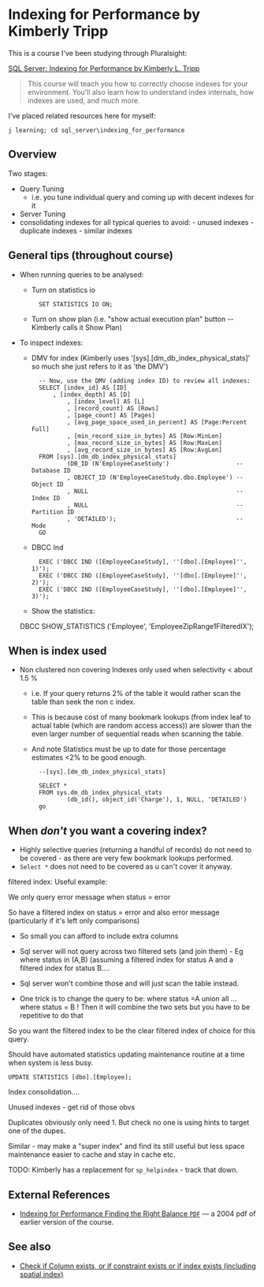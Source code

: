 ﻿# Indexing for Performance by Kimberly Tripp

This is a course I've been studying through Pluralsight:

[SQL Server: Indexing for Performance by Kimberly L. Tripp](https://www.pluralsight.com/courses/sqlserver-indexing-for-performance)

> This course will teach you how to correctly choose indexes for your environment. You'll also learn how to understand index internals, how indexes are used, and much more.

I've placed related resources here for myself:

    j learning; cd sql_server\indexing_for_performance


## Overview


Two stages:

 - Query Tuning
	- i.e. you tune individual query and coming up with decent indexes for it
 - Server Tuning
  - consolidating indexes for all typical queries to avoid:
		- unused indexes
		- duplicate indexes
		- similar indexes

## General tips (throughout course)


- When running queries to be analysed:
	- Turn on statistics io

			SET STATISTICS IO ON;
	- Turn on show plan (i.e. "show actual execution plan" button -- Kimberly calls it Show Plan)

- To inspect indexes:
	- DMV for index (Kimberly uses '[sys].[dm_db_index_physical_stats]' so much she just refers to it as 'the DMV')

			-- Now, use the DMV (adding index ID) to review all indexes:
			SELECT [index_id] AS [ID]
				, [index_depth] AS [D]
					, [index_level] AS [L]
					, [record_count] AS [Rows]
					, [page_count] AS [Pages]
					, [avg_page_space_used_in_percent] AS [Page:Percent Full]
					, [min_record_size_in_bytes] AS [Row:MinLen]
					, [max_record_size_in_bytes] AS [Row:MaxLen]
					, [avg_record_size_in_bytes] AS [Row:AvgLen]
			FROM [sys].[dm_db_index_physical_stats]
					(DB_ID (N'EmployeeCaseStudy')					-- Database ID
					, OBJECT_ID (N'EmployeeCaseStudy.dbo.Employee') -- Object ID
					, NULL											-- Index ID
					, NULL											-- Partition ID
					, 'DETAILED');									-- Mode
			GO

	- DBCC Ind

			EXEC ('DBCC IND ([EmployeeCaseStudy], ''[dbo].[Employee]'', 1)');
			EXEC ('DBCC IND ([EmployeeCaseStudy], ''[dbo].[Employee]'', 2)');
			EXEC ('DBCC IND ([EmployeeCaseStudy], ''[dbo].[Employee]'', 3)');

	- Show the statistics:

	DBCC SHOW_STATISTICS ('Employee', 'EmployeeZipRange1FilteredIX');




## When is index used

- Non clustered non covering Indexes only used when selectivity &lt; about 1.5 %
	- i.e. If your query returns 2% of the table it would rather scan the table than seek the non c index.
	- This is because cost of many bookmark lookups (from index leaf to actual table (which are random access access)) are slower than the even larger number of sequential reads when scanning the table.
	- And note Statistics must be up to date for those percentage estimates &lt;2% to be good enough.


			--[sys].[dm_db_index_physical_stats]

			SELECT *
			FROM sys.dm_db_index_physical_stats
					(db_id(), object_id('Charge'), 1, NULL, 'DETAILED')
			go


## When *don't* you want a covering index?

- Highly selective queries (returning a handful of records) do not need to be covered - as there are very few bookmark lookups performed.
- `Select *` does not need to be covered as u can't cover it anyway.


filtered index:
Useful example:

We only  query error message when status = error

So have a filtered index on status = error and also error message (particularly if it's left only comparisons)

- So small you can afford to include extra columns

- Sql server will not query across two filtered sets (and join them) -
Eg where status in (A,B) (assuming a filtered index for status A and a filtered index for status B....

- Sql server won't combine those and will just scan the table instead.
- One trick is to change the query to be: where status =A union all ... where status = B   ! Then it will combine the two sets but you have to be repetitive to do that

So you want the filtered index to be the clear filtered index of choice for this query.

Should have automated statistics updating maintenance routine at a time when system is less busy.

	UPDATE STATISTICS [dbo].[Employee];

Index consolidation....

Unused indexes - get rid of those obvs

Duplicates obviously only need 1. But check no one is using hints to target one of the dupes.

Similar - may make a "super index" and find its still useful but less space maintenance easier to cache and stay in cache etc.


TODO: Kimberly has a replacement for `sp_helpindex` - track that down.

## External References

- [Indexing for Performance Finding the Right Balance `PDF`](https://www.sqlskills.com/blogs/kimberly/content/binary/indexesrightbalance.pdf) &mdash; a 2004 pdf of earlier version of the course.


## See also

* [Check if Column exists, or if constraint exists or if index exists (including spatial index)](check_if_column_constraint_index_exists.md)